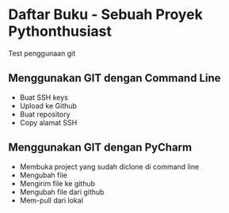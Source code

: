 # Daftar Buku - Sebuah Proyek Pythonthusiast
Test penggunaan git

## Menggunakan GIT dengan Command Line
- Buat SSH keys
- Upload ke Github
- Buat repository
- Copy alamat SSH

## Menggunakan GIT dengan PyCharm
- Membuka project yang sudah diclone di command line
- Mengubah file
- Mengirim file ke github
- Mengubah file dari github
- Mem-pull dari lokal
